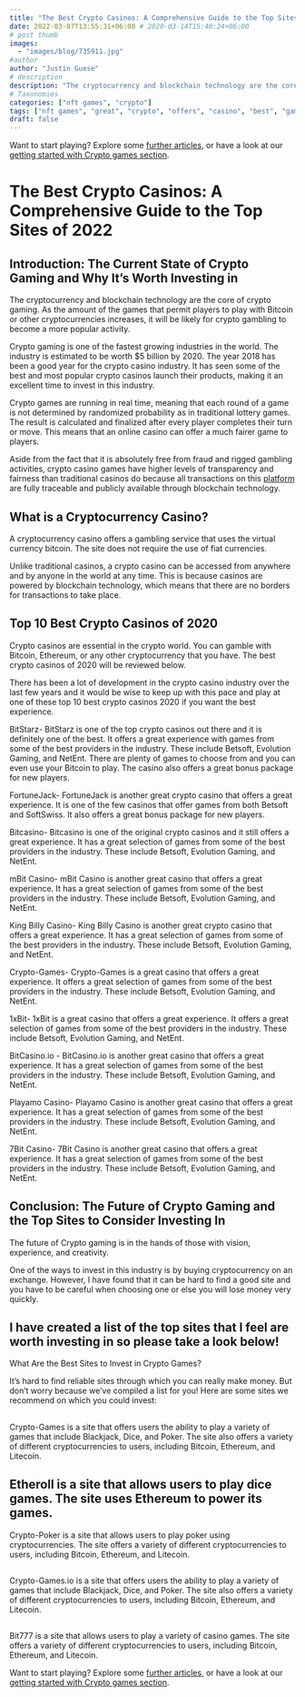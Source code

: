 ```yaml
---
title: "The Best Crypto Casinos: A Comprehensive Guide to the Top Sites of 2022"
date: 2022-03-07T13:55:31+06:00 # 2020-03-14T15:40:24+06:00
# post thumb
images:
  - "images/blog/735911.jpg"
#author
author: "Justin Guese"
# description
description: "The cryptocurrency and blockchain technology are the core of crypto gaming. As the amount of the games that permit players to play with Bitcoin or other cryptoc"
# Taxonomies
categories: ["nft games", "crypto"]
tags: ["nft games", "great", "crypto", "offers", "casino", "best", "games"]
draft: false
---
```



Want to start playing? Explore some [further articles](/blog/), or have a look at our [getting started with Crypto games section](/services/how-do-i-get-started/).

# The Best Crypto Casinos: A Comprehensive Guide to the Top Sites of 2022

## Introduction: The Current State of Crypto Gaming and Why It’s Worth Investing in

The cryptocurrency and blockchain technology are the core of crypto gaming. As the amount of the games that permit players to play with Bitcoin or other cryptocurrencies increases, it will be likely for crypto gambling to become a more popular activity.

Crypto gaming is one of the fastest growing industries in the world. The industry is estimated to be worth $5 billion by 2020. The year 2018 has been a good year for the crypto casino industry. It has seen some of the best and most popular crypto casinos launch their products, making it an excellent time to invest in this industry.

Crypto games are running in real time, meaning that each round of a game is not determined by randomized probability as in traditional lottery games. The result is calculated and finalized after every player completes their turn or move. This means that an online casino can offer a much fairer game to players.

Aside from the fact that it is absolutely free from fraud and rigged gambling activities, crypto casino games have higher levels of transparency and fairness than traditional casinos do because all transactions on this [ platform ](https://accounts.binance.com/en/register?ref=37092355) are fully traceable and publicly available through blockchain technology.

## What is a Cryptocurrency Casino?

A cryptocurrency casino offers a gambling service that uses the virtual currency bitcoin. The site does not require the use of fiat currencies.

Unlike traditional casinos, a crypto casino can be accessed from anywhere and by anyone in the world at any time. This is because casinos are powered by blockchain technology, which means that there are no borders for transactions to take place.

## Top 10 Best Crypto Casinos of 2020

Crypto casinos are essential in the crypto world. You can gamble with Bitcoin, Ethereum, or any other cryptocurrency that you have. The best crypto casinos of 2020 will be reviewed below.

There has been a lot of development in the crypto casino industry over the last few years and it would be wise to keep up with this pace and play at one of these top 10 best crypto casinos 2020 if you want the best experience.

BitStarz- BitStarz is one of the top crypto casinos out there and it is definitely one of the best. It offers a great experience with games from some of the best providers in the industry. These include Betsoft, Evolution Gaming, and NetEnt. There are plenty of games to choose from and you can even use your Bitcoin to play. The casino also offers a great bonus package for new players.

FortuneJack- FortuneJack is another great crypto casino that offers a great experience. It is one of the few casinos that offer games from both Betsoft and SoftSwiss. It also offers a great bonus package for new players. 

Bitcasino- Bitcasino is one of the original crypto casinos and it still offers a great experience. It has a great selection of games from some of the best providers in the industry. These include Betsoft, Evolution Gaming, and NetEnt.

mBit Casino- mBit Casino is another great casino that offers a great experience. It has a great selection of games from some of the best providers in the industry. These include Betsoft, Evolution Gaming, and NetEnt.

King Billy Casino- King Billy Casino is another great crypto casino that offers a great experience. It has a great selection of games from some of the best providers in the industry. These include Betsoft, Evolution Gaming, and NetEnt.

Crypto-Games- Crypto-Games is a great casino that offers a great experience. It offers a great selection of games from some of the best providers in the industry. These include Betsoft, Evolution Gaming, and NetEnt. 

1xBit- 1xBit is a great casino that offers a great experience. It offers a great selection of games from some of the best providers in the industry. These include Betsoft, Evolution Gaming, and NetEnt. 

BitCasino.io - BitCasino.io is another great casino that offers a great experience. It has a great selection of games from some of the best providers in the industry. These include Betsoft, Evolution Gaming, and NetEnt. 

Playamo Casino- Playamo Casino is another great casino that offers a great experience. It has a great selection of games from some of the best providers in the industry. These include Betsoft, Evolution Gaming, and NetEnt. 

7Bit Casino- 7Bit Casino is another great casino that offers a great experience. It has a great selection of games from some of the best providers in the industry. These include Betsoft, Evolution Gaming, and NetEnt.

## Conclusion: The Future of Crypto Gaming and the Top Sites to Consider Investing In

The future of Crypto gaming is in the hands of those with vision, experience, and creativity.

One of the ways to invest in this industry is by buying cryptocurrency on an exchange. However, I have found that it can be hard to find a good site and you have to be careful when choosing one or else you will lose money very quickly.

## I have created a list of the top sites that I feel are worth investing in so please take a look below!

What Are the Best Sites to Invest in Crypto Games?

It’s hard to find reliable sites through which you can really make money. But don’t worry because we’ve compiled a list for you! Here are some sites we recommend on which you could invest:

##  

Crypto-Games is a site that offers users the ability to play a variety of games that include Blackjack, Dice, and Poker. The site also offers a variety of different cryptocurrencies to users, including Bitcoin, Ethereum, and Litecoin. 

## Etheroll is a site that allows users to play dice games. The site uses Ethereum to power its games. 

 

Crypto-Poker is a site that allows users to play poker using cryptocurrencies. The site offers a variety of different cryptocurrencies to users, including Bitcoin, Ethereum, and Litecoin. 

##   

Crypto-Games.io is a site that offers users the ability to play a variety of games that include Blackjack, Dice, and Poker. The site also offers a variety of different cryptocurrencies to users, including Bitcoin, Ethereum, and Litecoin. 

##   

Bit777 is a site that allows users to play a variety of casino games. The site offers a variety of different cryptocurrencies to users, including Bitcoin, Ethereum, and Litecoin.

Want to start playing? Explore some [further articles](/blog/), or have a look at our [getting started with Crypto games section](/services/how-do-i-get-started/).


